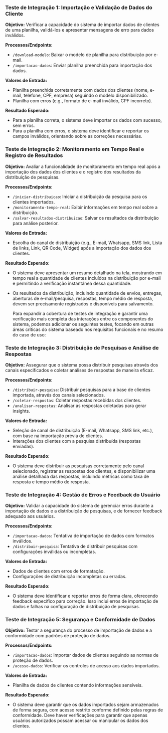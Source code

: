 
### Teste de Integração 1: Importação e Validação de Dados do Cliente

**Objetivo:** Verificar a capacidade do sistema de importar dados de clientes de uma planilha, validá-los e apresentar mensagens de erro para dados inválidos.

**Processos/Endpoints:**
- `/download-modelo`: Baixar o modelo de planilha para distribuição por e-mail.
- `/importacao-dados`: Enviar planilha preenchida para importação dos dados.

**Valores de Entrada:**
- Planilha preenchida corretamente com dados dos clientes (nome, e-mail, telefone, CPF, empresa) seguindo o modelo disponibilizado.
- Planilha com erros (e.g., formato de e-mail inválido, CPF incorreto).

**Resultado Esperado:**
- Para a planilha correta, o sistema deve importar os dados com sucesso, sem erros.
- Para a planilha com erros, o sistema deve identificar e reportar os campos inválidos, orientando sobre as correções necessárias.

### Teste de Integração 2: Monitoramento em Tempo Real e Registro de Resultados

**Objetivo:** Avaliar a funcionalidade de monitoramento em tempo real após a importação dos dados dos clientes e o registro dos resultados da distribuição de pesquisas.

**Processos/Endpoints:**
- `/iniciar-distribuicao`: Iniciar a distribuição da pesquisa para os clientes importados.
- `/monitoramento-tempo-real`: Exibir informações em tempo real sobre a distribuição.
- `/salvar-resultados-distribuicao`: Salvar os resultados da distribuição para análise posterior.

**Valores de Entrada:**
- Escolha do canal de distribuição (e.g., E-mail, Whatsapp, SMS link, Lista de links, Link, QR Code, Widget) após a importação dos dados dos clientes.

**Resultado Esperado:**
- O sistema deve apresentar um resumo detalhado na tela, mostrando em tempo real a quantidade de clientes incluídos na distribuição por e-mail e permitindo a verificação instantânea dessa quantidade.
- Os resultados da distribuição, incluindo quantidade de envios, entregas, aberturas de e-mail/pesquisa, respostas, tempo médio de resposta, devem ser precisamente registrados e disponíveis para salvamento.

  Para expandir a cobertura de testes de integração e garantir uma verificação mais completa das interações entre os componentes do sistema, podemos adicionar os seguintes testes, focando em outras áreas críticas do sistema baseado nos requisitos funcionais e no resumo do caso de uso:

### Teste de Integração 3: Distribuição de Pesquisas e Análise de Respostas

**Objetivo:** Assegurar que o sistema possa distribuir pesquisas através dos canais especificados e coletar análises de respostas de maneira eficaz.

**Processos/Endpoints:**
- `/distribuir-pesquisa`: Distribuir pesquisas para a base de clientes importada, através dos canais selecionados.
- `/coletar-respostas`: Coletar respostas recebidas dos clientes.
- `/analisar-respostas`: Analisar as respostas coletadas para gerar insights.

**Valores de Entrada:**
- Seleção de canal de distribuição (E-mail, Whatsapp, SMS link, etc.), com base na importação prévia de clientes.
- Interações dos clientes com a pesquisa distribuída (respostas enviadas).

**Resultado Esperado:**
- O sistema deve distribuir as pesquisas corretamente pelo canal selecionado, registrar as respostas dos clientes, e disponibilizar uma análise detalhada das respostas, incluindo métricas como taxa de resposta e tempo médio de resposta.

### Teste de Integração 4: Gestão de Erros e Feedback do Usuário

**Objetivo:** Validar a capacidade do sistema de gerenciar erros durante a importação de dados e a distribuição de pesquisas, e de fornecer feedback adequado aos usuários.

**Processos/Endpoints:**
- `/importacao-dados`: Tentativa de importação de dados com formatos inválidos.
- `/distribuir-pesquisa`: Tentativa de distribuir pesquisas com configurações inválidas ou incompletas.

**Valores de Entrada:**
- Dados de clientes com erros de formatação.
- Configurações de distribuição incompletas ou erradas.

**Resultado Esperado:**
- O sistema deve identificar e reportar erros de forma clara, oferecendo feedback específico para correção. Isso inclui erros de importação de dados e falhas na configuração de distribuição de pesquisas.

### Teste de Integração 5: Segurança e Conformidade de Dados

**Objetivo:** Testar a segurança do processo de importação de dados e a conformidade com padrões de proteção de dados.

**Processos/Endpoints:**
- `/importacao-dados`: Importar dados de clientes seguindo as normas de proteção de dados.
- `/acesso-dados`: Verificar os controles de acesso aos dados importados.

**Valores de Entrada:**
- Planilha de dados de clientes contendo informações sensíveis.

**Resultado Esperado:**
- O sistema deve garantir que os dados importados sejam armazenados de forma segura, com acesso restrito conforme definido pelas regras de conformidade. Deve haver verificações para garantir que apenas usuários autorizados possam acessar ou manipular os dados dos clientes.
